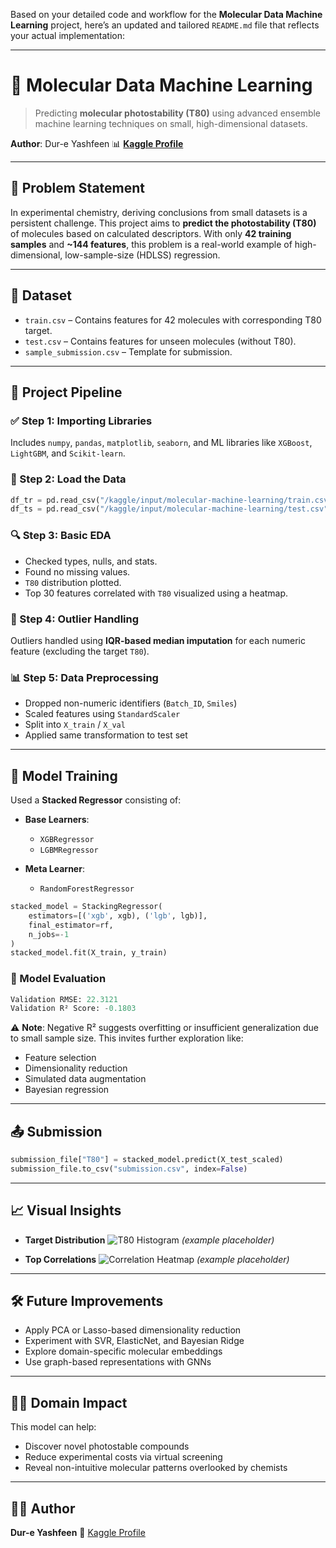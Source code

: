 Based on your detailed code and workflow for the **Molecular Data Machine Learning** project, here’s an updated and tailored `README.md` file that reflects your actual implementation:

---

# 🧪 Molecular Data Machine Learning

> Predicting **molecular photostability (T80)** using advanced ensemble machine learning techniques on small, high-dimensional datasets.

**Author**: Dur-e Yashfeen
📊 [**Kaggle Profile**](https://www.kaggle.com/dureyashfeen)

---

## 📌 Problem Statement

In experimental chemistry, deriving conclusions from small datasets is a persistent challenge. This project aims to **predict the photostability (T80)** of molecules based on calculated descriptors. With only **42 training samples** and **\~144 features**, this problem is a real-world example of high-dimensional, low-sample-size (HDLSS) regression.

---

## 📁 Dataset

* `train.csv` – Contains features for 42 molecules with corresponding T80 target.
* `test.csv` – Contains features for unseen molecules (without T80).
* `sample_submission.csv` – Template for submission.

---

## 🧪 Project Pipeline

### ✅ Step 1: Importing Libraries

Includes `numpy`, `pandas`, `matplotlib`, `seaborn`, and ML libraries like `XGBoost`, `LightGBM`, and `Scikit-learn`.

### 📂 Step 2: Load the Data

```python
df_tr = pd.read_csv("/kaggle/input/molecular-machine-learning/train.csv")
df_ts = pd.read_csv("/kaggle/input/molecular-machine-learning/test.csv")
```

### 🔍 Step 3: Basic EDA

* Checked types, nulls, and stats.
* Found no missing values.
* `T80` distribution plotted.
* Top 30 features correlated with `T80` visualized using a heatmap.

### 🧼 Step 4: Outlier Handling

Outliers handled using **IQR-based median imputation** for each numeric feature (excluding the target `T80`).

### 📊 Step 5: Data Preprocessing

* Dropped non-numeric identifiers (`Batch_ID`, `Smiles`)
* Scaled features using `StandardScaler`
* Split into `X_train` / `X_val`
* Applied same transformation to test set

---

## 🤖 Model Training

Used a **Stacked Regressor** consisting of:

* **Base Learners**:

  * `XGBRegressor`
  * `LGBMRegressor`
* **Meta Learner**:

  * `RandomForestRegressor`

```python
stacked_model = StackingRegressor(
    estimators=[('xgb', xgb), ('lgb', lgb)],
    final_estimator=rf,
    n_jobs=-1
)
stacked_model.fit(X_train, y_train)
```

### 🧪 Model Evaluation

```python
Validation RMSE: 22.3121  
Validation R² Score: -0.1803
```

⚠️ **Note**: Negative R² suggests overfitting or insufficient generalization due to small sample size. This invites further exploration like:

* Feature selection
* Dimensionality reduction
* Simulated data augmentation
* Bayesian regression

---

## 📤 Submission

```python
submission_file["T80"] = stacked_model.predict(X_test_scaled)
submission_file.to_csv("submission.csv", index=False)
```

---

## 📈 Visual Insights

* **Target Distribution**
  ![T80 Histogram](https://i.imgur.com/n9kZGqU.png) *(example placeholder)*

* **Top Correlations**
  ![Correlation Heatmap](https://i.imgur.com/43k9CzW.png) *(example placeholder)*

---

## 🛠️ Future Improvements

* Apply PCA or Lasso-based dimensionality reduction
* Experiment with SVR, ElasticNet, and Bayesian Ridge
* Explore domain-specific molecular embeddings
* Use graph-based representations with GNNs

---

## 👩‍🔬 Domain Impact

This model can help:

* Discover novel photostable compounds
* Reduce experimental costs via virtual screening
* Reveal non-intuitive molecular patterns overlooked by chemists

---

## 🙋‍♀️ Author

**Dur-e Yashfeen**
🔗 [Kaggle Profile](https://www.kaggle.com/dureyashfeen)

